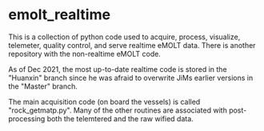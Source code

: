 # emolt_realtime
This is a collection of python code used to acquire, process, visualize, telemeter, quality control, and serve realtime eMOLT data.
There is another repository with the non-realtime eMOLT code.

As of Dec 2021, the most up-to-date realtime code is stored in the "Huanxin" branch since he was afraid to overwrite JiMs earlier versions in the "Master" branch.

The main acquisition code (on board the vessels) is called "rock_getmatp.py".  Many of the other routines are associated with post-processing both the telemtered and the raw wified data.
